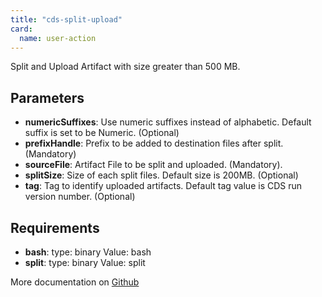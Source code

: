 ```yaml
---
title: "cds-split-upload"
card:
  name: user-action
---
```


Split and Upload Artifact with size greater than 500 MB.

## Parameters

* **numericSuffixes**: Use numeric suffixes instead of alphabetic. Default suffix is set to be Numeric. (Optional)
* **prefixHandle**: Prefix to be added to destination files after split. (Mandatory)
* **sourceFile**: Artifact File to be split and uploaded. (Mandatory).
* **splitSize**: Size of each split files. Default size is 200MB. (Optional)
* **tag**: Tag to identify uploaded artifacts. Default tag value is CDS run version number. (Optional)


## Requirements

* **bash**: type: binary Value: bash
* **split**: type: binary Value: split


More documentation on [Github](https://github.com/ovh/cds/tree/master/contrib/actions/cds-split-upload.yml)


